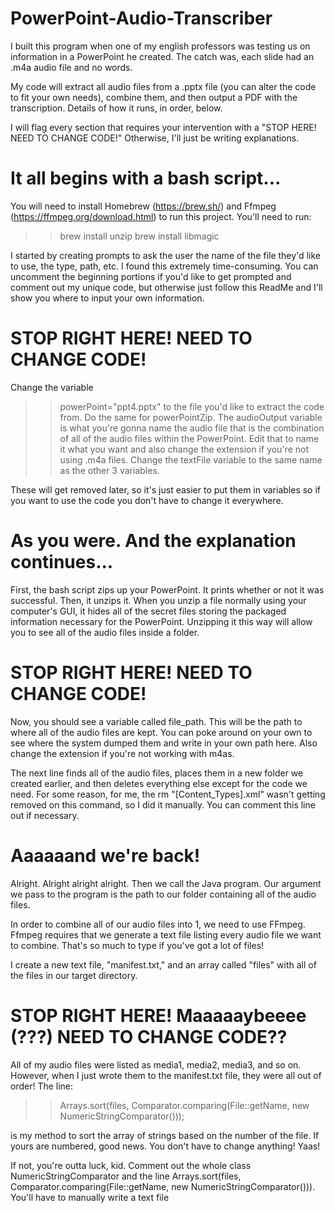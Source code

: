 # PowerPoint-Audio-Transcriber

I built this program when one of my english professors was testing us on information in a PowerPoint he created. The catch was, each slide had an .m4a audio file and no words. 

My code will extract all audio files from a .pptx file (you can alter the code to fit your own needs), combine them, and then output a PDF with the transcription. Details of how it runs, in order, below. 

I will flag every section that requires your intervention with a "STOP HERE! NEED TO CHANGE CODE!" Otherwise, I'll just be writing explanations. 

# It all begins with a bash script... 
You will need to install Homebrew (https://brew.sh/) and Ffmpeg (https://ffmpeg.org/download.html) to run this project. 
You'll need to run: 
>> brew install unzip 
>> brew install libmagic 

I started by creating prompts to ask the user the name of the file they'd like to use, the type, path, etc. I found this extremely time-consuming. You can uncomment the beginning portions if you'd like to get prompted and comment out my unique code, but otherwise just follow this ReadMe and I'll show you where to input your own information. 

# STOP RIGHT HERE! NEED TO CHANGE CODE!
Change the variable 
>> powerPoint="ppt4.pptx"
to the file you'd like to extract the code from. Do the same for powerPointZip. The audioOutput variable is what you're gonna name the audio file that is the combination of all of the audio files within the PowerPoint. Edit that to name it what you want and also change the extension if you're not using .m4a files. 
Change the textFile variable to the same name as the other 3 variables. 

These will get removed later, so it's just easier to put them in variables so if you want to use the code you don't have to change it everywhere. 

# As you were. And the explanation continues...
First, the bash script zips up your PowerPoint. It prints whether or not it was successful. Then, it unzips it. When you unzip a file normally using your computer's GUI, it hides all of the secret files storing the packaged information necessary for the PowerPoint. Unzipping it this way will allow you to see all of the audio files inside a folder. 

# STOP RIGHT HERE! NEED TO CHANGE CODE!
Now, you should see a variable called file_path. This will be the path to where all of the audio files are kept. You can poke around on your own to see where the system dumped them and write in your own path here. Also change the extension if you're not working with m4as. 

The next line finds all of the audio files, places them in a new folder we created earlier, and then deletes everything else except for the code we need. For some reason, for me, the rm "[Content_Types].xml" wasn't getting removed on this command, so I did it manually. You can comment this line out if necessary. 

# Aaaaaand we're back! 
Alright. Alright alright alright. Then we call the Java program. Our argument we pass to the program is the path to our folder containing all of the audio files.

In order to combine all of our audio files into 1, we need to use FFmpeg. Ffmpeg requires that we generate a text file listing every audio file we want to combine. That's so much to type if you've got a lot of files! 

I create a new text file, "manifest.txt," and an array called "files" with all of the files in our target directory. 

# STOP RIGHT HERE! Maaaaaybeeee (???) NEED TO CHANGE CODE??
All of my audio files were listed as media1, media2, media3, and so on. However, when I just wrote them to the manifest.txt file, they were all out of order! The line: 

>> Arrays.sort(files, Comparator.comparing(File::getName, new NumericStringComparator()));

is my method to sort the array of strings based on the number of the file. If yours are numbered, good news. You don't have to change anything! Yaas! 

If not, you're outta luck, kid. Comment out the whole class NumericStringComparator and the line Arrays.sort(files, Comparator.comparing(File::getName, new NumericStringComparator())). You'll have to manually write a text file 



